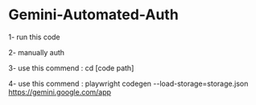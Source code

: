 # Gemini-Automated-Auth

1- run this code

2- manually auth

3- use this commend : cd [code path]

4- use this commend : playwright codegen --load-storage=storage.json https://gemini.google.com/app
